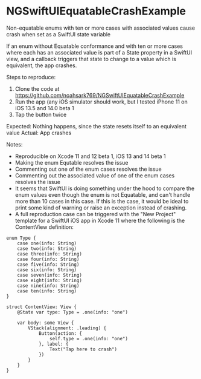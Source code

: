# NGSwiftUIEquatableCrashExample
Non-equatable enums with ten or more cases with associated values cause crash when set as a SwiftUI state variable

If an enum without Equatable conformance and with ten or more cases where each has an associated value is part of a State property in a SwiftUI view, and a callback triggers that state to change to a value which is equivalent, the app crashes.

Steps to reproduce:

1. Clone the code at https://github.com/noahsark769/NGSwiftUIEquatableCrashExample
2. Run the app (any iOS simulator should work, but I tested iPhone 11 on iOS 13.5 and 14.0 beta 1
3. Tap the button twice

Expected: Nothing happens, since the state resets itself to an equivalent value
Actual: App crashes

Notes:
- Reproducible on Xcode 11 and 12 beta 1, iOS 13 and 14 beta 1
- Making the enum Equtable resolves the issue
- Commenting out one of the enum cases resolves the issue
- Commenting out the associated value of one of the enum cases resolves the issue
- It seems that SwiftUI is doing something under the hood to compare the enum values even though the enum is not Equatable, and can't handle more than 10 cases in this case. If this is the case, it would be ideal to print some kind of warning or raise an exception instead of crashing.
- A full reproduction case can be triggered with the "New Project" template for a SwiftUI iOS app in Xcode 11 where the following is the ContentView definition:

```
enum Type {
    case one(info: String)
    case two(info: String)
    case three(info: String)
    case four(info: String)
    case five(info: String)
    case six(info: String)
    case seven(info: String)
    case eight(info: String)
    case nine(info: String)
    case ten(info: String)
}

struct ContentView: View {
    @State var type: Type = .one(info: "one")

    var body: some View {
        VStack(alignment: .leading) {
            Button(action: {
                self.type = .one(info: "one")
            }, label: {
                Text("Tap here to crash")
            })
        }
    }
}
```
